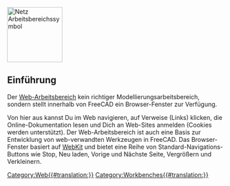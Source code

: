 




<img alt="Netz Arbeitsbereichssymbol" src=images/Workbench_Web.svg  style="width:128px;">

## Einführung

Der [Web-Arbeitsbereich](Web_Workbench/de.md) kein richtiger Modellierungsarbeitsbereich, sondern stellt innerhalb von FreeCAD ein Browser-Fenster zur Verfügung.

Von hier aus kannst Du im Web navigieren, auf Verweise (Links) klicken, die Online-Dokumentation lesen und Dich an Web-Sites anmelden (Cookies werden unterstützt). Der Web-Arbeitsbereich ist auch eine Basis zur Entwicklung von web-verwandten Werkzeugen in FreeCAD. Das Browser-Fenster basiert auf [WebKit](https://webkit.org/WebKit) und bietet eine Reihe von Standard-Navigations-Buttons wie Stop, Neu laden, Vorige und Nächste Seite, Vergrößern und Verkleinern.







[Category:Web{{\#translation:}}](Category:Web.md) [Category:Workbenches{{\#translation:}}](Category:Workbenches.md)
